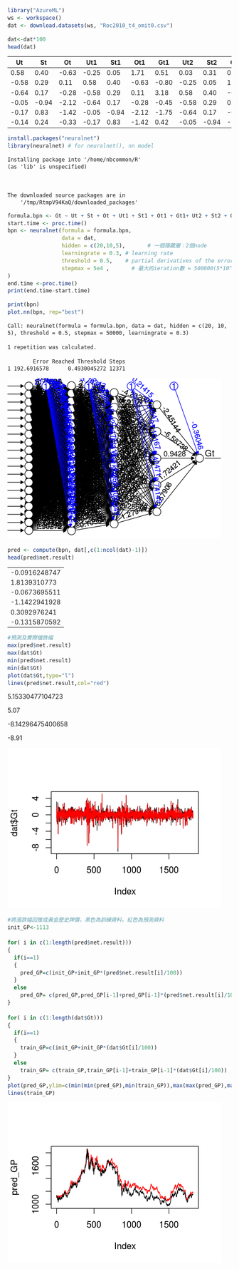 

```R
library("AzureML")
ws <- workspace()
dat <- download.datasets(ws, "Roc2010_t4_omit0.csv")
```


```R
dat<-dat*100
head(dat)
```


<table>
<thead><tr><th scope=col>Ut</th><th scope=col>St</th><th scope=col>Ot</th><th scope=col>Ut1</th><th scope=col>St1</th><th scope=col>Ot1</th><th scope=col>Gt1</th><th scope=col>Ut2</th><th scope=col>St2</th><th scope=col>Ot2</th><th scope=col>Gt2</th><th scope=col>Ut3</th><th scope=col>St3</th><th scope=col>Ot3</th><th scope=col>Gt3</th><th scope=col>Ut4</th><th scope=col>St4</th><th scope=col>Ot4</th><th scope=col>Gt4</th><th scope=col>Gt</th></tr></thead>
<tbody>
	<tr><td> 0.58</td><td> 0.40</td><td>-0.63</td><td>-0.25</td><td> 0.05</td><td> 1.71</td><td> 0.51</td><td> 0.03</td><td> 0.31</td><td> 0.32</td><td>-0.02</td><td>-0.50</td><td>1.59 </td><td> 2.67</td><td> 1.09</td><td>-0.07</td><td>-1.01</td><td> 0.10</td><td> 0.81</td><td>-0.80</td></tr>
	<tr><td>-0.58</td><td> 0.29</td><td> 0.11</td><td> 0.58</td><td> 0.40</td><td>-0.63</td><td>-0.80</td><td>-0.25</td><td> 0.05</td><td> 1.71</td><td> 0.51</td><td> 0.03</td><td>0.31 </td><td> 0.32</td><td>-0.02</td><td>-0.50</td><td> 1.59</td><td> 2.67</td><td> 1.09</td><td> 3.18</td></tr>
	<tr><td>-0.64</td><td> 0.17</td><td>-0.28</td><td>-0.58</td><td> 0.29</td><td> 0.11</td><td> 3.18</td><td> 0.58</td><td> 0.40</td><td>-0.63</td><td>-0.80</td><td>-0.25</td><td>0.05 </td><td> 1.71</td><td> 0.51</td><td> 0.03</td><td> 0.31</td><td> 0.32</td><td>-0.02</td><td>-0.45</td></tr>
	<tr><td>-0.05</td><td>-0.94</td><td>-2.12</td><td>-0.64</td><td> 0.17</td><td>-0.28</td><td>-0.45</td><td>-0.58</td><td> 0.29</td><td> 0.11</td><td> 3.18</td><td> 0.58</td><td>0.40 </td><td>-0.63</td><td>-0.80</td><td>-0.25</td><td> 0.05</td><td> 1.71</td><td> 0.51</td><td>-1.75</td></tr>
	<tr><td>-0.17</td><td> 0.83</td><td>-1.42</td><td>-0.05</td><td>-0.94</td><td>-2.12</td><td>-1.75</td><td>-0.64</td><td> 0.17</td><td>-0.28</td><td>-0.45</td><td>-0.58</td><td>0.29 </td><td> 0.11</td><td> 3.18</td><td> 0.58</td><td> 0.40</td><td>-0.63</td><td>-0.80</td><td> 0.42</td></tr>
	<tr><td>-0.14</td><td> 0.24</td><td>-0.33</td><td>-0.17</td><td> 0.83</td><td>-1.42</td><td> 0.42</td><td>-0.05</td><td>-0.94</td><td>-2.12</td><td>-1.75</td><td>-0.64</td><td>0.17 </td><td>-0.28</td><td>-0.45</td><td>-0.58</td><td> 0.29</td><td> 0.11</td><td> 3.18</td><td>-0.48</td></tr>
</tbody>
</table>




```R
install.packages("neuralnet")
library(neuralnet) # for neuralnet(), nn model
```

    Installing package into '/home/nbcommon/R'
    (as 'lib' is unspecified)


    
    The downloaded source packages are in
    	'/tmp/RtmpV94KaQ/downloaded_packages'



```R
formula.bpn <- Gt ~ Ut + St + Ot + Ut1 + St1 + Ot1 + Gt1+ Ut2 + St2 + Ot2 + Gt2+ Ut3 + St3 + Ot3 + Gt3 + Ut4 + St4 + Ot4 + Gt4
start.time <- proc.time()
bpn <- neuralnet(formula = formula.bpn, 
                 data = dat,
                 hidden = c(20,10,5),       # 一個隱藏層：2個node
                 learningrate = 0.3, # learning rate
                 threshold = 0.5,    # partial derivatives of the error function, a stopping criteria
                 stepmax = 5e4 ,       # 最大的ieration數 = 500000(5*10^4)
)
end.time <-proc.time()
print(end.time-start.time)
```


```R
print(bpn)
plot.nn(bpn, rep="best")
```

    Call: neuralnet(formula = formula.bpn, data = dat, hidden = c(20, 10,     5), threshold = 0.5, stepmax = 50000, learningrate = 0.3)
    
    1 repetition was calculated.
    
            Error Reached Threshold Steps
    1 192.6916578      0.4930045272 12371
    



![png](output_4_1.png)



```R
pred <- compute(bpn, dat[,c(1:ncol(dat)-1)])  
head(pred$net.result)
```


<table>
<tbody>
	<tr><td>-0.0916248747</td></tr>
	<tr><td> 1.8139310773</td></tr>
	<tr><td>-0.0673695511</td></tr>
	<tr><td>-1.1422941928</td></tr>
	<tr><td> 0.3092976241</td></tr>
	<tr><td>-0.1315870592</td></tr>
</tbody>
</table>




```R
#預測及實際檔跌幅
max(pred$net.result)
max(dat$Gt)
min(pred$net.result)
min(dat$Gt)
plot(dat$Gt,type="l")
lines(pred$net.result,col="red")
```


5.15330477104723



5.07



-8.14296475400658



-8.91



![png](output_6_4.png)



```R
#將漲跌幅回推成黃金歷史牌價，黑色為訓練資料，紅色為預測資料
init_GP<-1113

for( i in c(1:length(pred$net.result)))
{
  if(i==1)  
  {
    pred_GP=c(init_GP+init_GP*(pred$net.result[i]/100))    
  }
  else
    pred_GP= c(pred_GP,pred_GP[i-1]+pred_GP[i-1]*(pred$net.result[i]/100))    
}

for( i in c(1:length(dat$Gt)))
{
  if(i==1)  
  {
    train_GP=c(init_GP+init_GP*(dat$Gt[i]/100))    
  }
  else
    train_GP= c(train_GP,train_GP[i-1]+train_GP[i-1]*(dat$Gt[i]/100))    
}
plot(pred_GP,ylim=c(min(min(pred_GP),min(train_GP)),max(max(pred_GP),max(train_GP))),type="l",col="red")
lines(train_GP)
```


![png](output_7_0.png)

